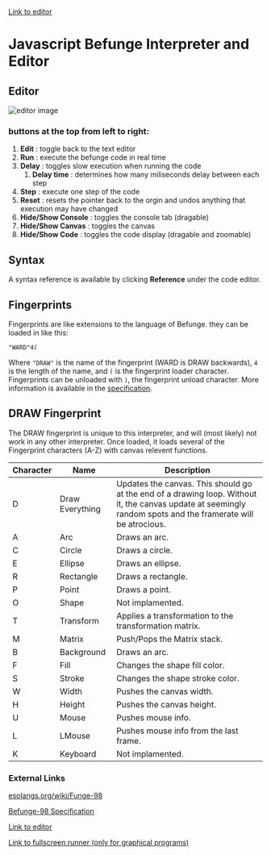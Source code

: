 [Link to editor](http://efhiii.github.io/games/befunge)
# Javascript Befunge Interpreter and Editor
## Editor
![editor image](https://i.imgur.com/ms81Bms.png)
### buttons at the top from left to right:
1. **Edit** : toggle back to the text editor
2. **Run** : execute the befunge code in real time
3. **Delay** : toggles slow execution when running the code
    1. **Delay time** : determines how many miliseconds delay between each step
4. **Step** : execute one step of the code
5. **Reset** : resets the pointer back to the orgin and undos anything that execution may have changed
6. **Hide/Show Console** : toggles the console tab (dragable)
7. **Hide/Show Canvas** : toggles the canvas
8. **Hide/Show Code** : toggles the code display (dragable and zoomable)
## Syntax
A syntax reference is available by clicking **Reference** under the code editor.
## Fingerprints
Fingerprints are like extensions to the language of Befunge. they can be loaded in like this:
```
"WARD"4(
```
Where `"DRAW"` is the name of the fingerprint (WARD is DRAW backwards), `4` is the length of the name, and `(` is the fingerprint loader character. Fingerprints can be unloaded with `)`, the fingerprint unload character. More information is available in the [specification](https://github.com/catseye/Funge-98/blob/master/doc/funge98.markdown).
## DRAW Fingerprint
The DRAW fingerprint is unique to this interpreter, and will (most likely) not work in any other interpreter. Once loaded, it loads several of the Fingerprint characters (A-Z) with canvas relevent functions. 

| Character | Name | Description |
| --------- | ---- | ----------- |
| D | Draw Everything | Updates the canvas. This should go at the end of a drawing loop. Without it, the canvas update at seemingly random spots and the framerate will be atrocious. |
| A | Arc | Draws an arc. |
| C | Circle | Draws a circle. |
| E | Ellipse | Draws an ellipse. |
| R | Rectangle | Draws a rectangle. |
| P | Point | Draws a point. |
| O | Shape | Not implamented. |
| T | Transform | Applies a transformation to the transformation matrix. |
| M | Matrix | Push/Pops the Matrix stack. |
| B | Background | Draws an arc. |
| F | Fill | Changes the shape fill color. |
| S | Stroke | Changes the shape stroke color. |
| W | Width | Pushes the canvas width. |
| H | Height | Pushes the canvas height. |
| U | Mouse | Pushes mouse info. |
| L | LMouse | Pushes mouse info from the last frame. |
| K | Keyboard | Not implamented. |

### External Links
[esolangs.org/wiki/Funge-98](https://esolangs.org/wiki/Funge-98)

[Befunge-98 Specification](https://github.com/catseye/Funge-98/blob/master/doc/funge98.markdown)

[Link to editor](http://efhiii.github.io/games/befunge)

[Link to fullscreen runner (only for graphical programs)](https://efhiii.github.io/games/befunge/befungerunner)
